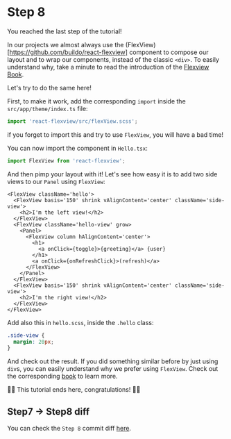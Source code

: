 # Step 8

You reached the last step of the tutorial!

In our projects we almost always use the (FlexView)[https://github.com/buildo/react-flexview] component to compose our layout and to wrap our components, instead of the classic `<div>`. To easily understand why, take a minute to read the introduction of the [Flexview Book](https://buildo.gitbooks.io/flexview/content/docs/Introduction.html).

Let's try to do the same here!

First, to make it work, add the corresponding `import` inside the `src/app/theme/index.ts` file:
```ts
import 'react-flexview/src/flexView.scss';
```
if you forget to import this and try to use `FlexView`, you will have a bad time!

You can now import the component in `Hello.tsx`:
```ts
import FlexView from 'react-flexview';
```

And then pimp your layout with it!
Let's see how easy it is to add two side views to our `Panel` using `FlexView`:
```tsx
<FlexView className='hello'>
  <FlexView basis='150' shrink vAlignContent='center' className='side-view'>
    <h2>I'm the left view!</h2>
  </FlexView>
  <FlexView className='hello-view' grow>
    <Panel>
      <FlexView column hAlignContent='center'>
        <h1>
          <a onClick={toggle}>{greeting}</a> {user}
        </h1>
        <a onClick={onRefreshClick}>(refresh)</a>
      </FlexView>
    </Panel>
  </FlexView>
  <FlexView basis='150' shrink vAlignContent='center' className='side-view'>
    <h2>I'm the right view!</h2>
  </FlexView>
</FlexView>
```

Add also this in `hello.scss`, inside the `.hello` class:
```scss
.side-view {
  margin: 20px;
}
```

And check out the result. If you did something similar before by just using `div`s, you can easily understand why we prefer using `FlexView`. Check out the corresponding [book](https://buildo.gitbooks.io/flexview/content/docs/Introduction.html) to learn more.

🎉🎉 This tutorial ends here, congratulations! 🎉🎉

## Step7 -> Step8 diff

You can check the `Step 8` commit diff [here](https://github.com/buildo/webseed/commits/tutorial).
